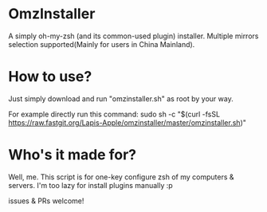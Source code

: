# OmzInstaller
A simply oh-my-zsh (and its common-used plugin) installer.
Multiple mirrors selection supported(Mainly for users in China Mainland).

# How to use?
Just simply download and run "omzinstaller.sh" as root by your way.

For example directly run this command: sudo sh -c "$(curl -fsSL https://raw.fastgit.org/Lapis-Apple/omzinstaller/master/omzinstaller.sh)"

# Who's it made for?
Well, me.
This script is for one-key configure zsh of my computers & servers. I'm too lazy for install plugins manually :p

issues & PRs welcome!

